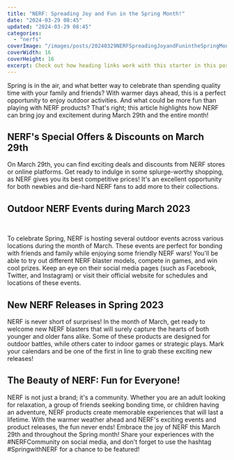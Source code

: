 ```yaml
---
title: "NERF: Spreading Joy and Fun in the Spring Month!"
date: "2024-03-29 08:45"
updated: "2024-03-29 08:45"
categories:
  - "nerfs"
coverImage: "/images/posts/20240329NERFSpreadingJoyandFunintheSpringMonth_1.jpg"
coverWidth: 16
coverHeight: 16
excerpt: Check out how heading links work with this starter in this post.
---
```


<script>
  import { base } from '$app/paths';
</script>

Spring is in the air, and what better way to celebrate than spending quality time with your family and friends? With warmer days ahead, this is a perfect opportunity to enjoy outdoor activities. And what could be more fun than playing with NERF products? That's right; this article highlights how NERF can bring joy and excitement during March 29th and the entire month!
## NERF's Special Offers & Discounts on March 29th
On March 29th, you can find exciting deals and discounts from NERF stores or online platforms. Get ready to indulge in some splurge-worthy shopping, as NERF gives you its best competitive prices! It's an excellent opportunity for both newbies and die-hard NERF fans to add more to their collections.
## Outdoor NERF Events during March 2023

<img class="cover-image" src="{base}/images/posts/20240329NERFSpreadingJoyandFunintheSpringMonth_2.jpg" alt="" style="aspect-ratio: 16 / 16;" width="16" height="16">

To celebrate Spring, NERF is hosting several outdoor events across various locations during the month of March. These events are perfect for bonding with friends and family while enjoying some friendly NERF wars! You'll be able to try out different NERF blaster models, compete in games, and win cool prizes. Keep an eye on their social media pages (such as Facebook, Twitter, and Instagram) or visit their official website for schedules and locations of these events.
## New NERF Releases in Spring 2023
NERF is never short of surprises! In the month of March, get ready to welcome new NERF blasters that will surely capture the hearts of both younger and older fans alike. Some of these products are designed for outdoor battles, while others cater to indoor games or strategic plays. Mark your calendars and be one of the first in line to grab these exciting new releases!
## The Beauty of NERF: Fun for Everyone!
NERF is not just a brand; it's a community. Whether you are an adult looking for relaxation, a group of friends seeking bonding time, or children having an adventure, NERF products create memorable experiences that will last a lifetime. With the warmer weather ahead and NERF's exciting events and product releases, the fun never ends!
Embrace the joy of NERF this March 29th and throughout the Spring month! Share your experiences with the #NERFCommunity on social media, and don't forget to use the hashtag #SpringwithNERF for a chance to be featured!